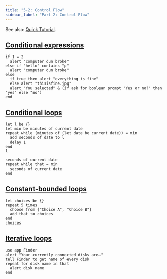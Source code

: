 ```yaml
---
title: "5-2: Control Flow"
sidebar_label: "Part 2: Control Flow"
---
```


See also: [Quick Tutorial](../tutorial/control-flow).

## [Conditional expressions](../grammar#compound)

```
if 1 = 2
  alert "computer dun broke"
else if "hello" contains "p"
  alert "computer dun broke"
else
  if true then alert "everything is fine"
  else alert "thisisfine.jpg"
  alert "You selected" & (if ask for boolean prompt "Yes or no?" then "yes" else "no")
end
```

## [Conditional loops](../grammar#compound)

```
let l be {}
let min be minutes of current date
repeat while (minutes of (let date be current date)) = min
  add seconds of date to l
  delay 1
end
l
```

```
seconds of current date
repeat while that = min
  seconds of current date
end
```

## [Constant-bounded loops](../grammar#compound)

```
let choices be {}
repeat 5 times
  choose from {"Choice A", "Choice B"}
  add that to choices
end
choices
```

## [Iterative loops](../grammar#compound)

```
use app Finder
alert "Your currently connected disks are…"
tell Finder to get name of every disk
repeat for disk name in that
  alert disk name
end
```
